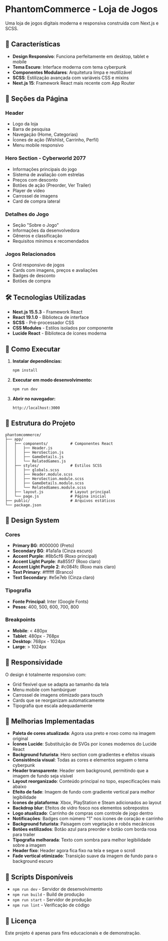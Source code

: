 # PhantomCommerce - Loja de Jogos

Uma loja de jogos digitais moderna e responsiva construída com Next.js e SCSS.

## 🚀 Características

- **Design Responsivo**: Funciona perfeitamente em desktop, tablet e mobile
- **Tema Escuro**: Interface moderna com tema cyberpunk
- **Componentes Modulares**: Arquitetura limpa e reutilizável
- **SCSS**: Estilização avançada com variáveis CSS e mixins
- **Next.js 15**: Framework React mais recente com App Router

## 📱 Seções da Página

### Header
- Logo da loja
- Barra de pesquisa
- Navegação (Home, Categorias)
- Ícones de ação (Wishlist, Carrinho, Perfil)
- Menu mobile responsivo

### Hero Section - Cyberworld 2077
- Informações principais do jogo
- Sistema de avaliação com estrelas
- Preços com desconto
- Botões de ação (Preorder, Ver Trailer)
- Player de vídeo
- Carrossel de imagens
- Card de compra lateral

### Detalhes do Jogo
- Seção "Sobre o Jogo"
- Informações da desenvolvedora
- Gêneros e classificação
- Requisitos mínimos e recomendados

### Jogos Relacionados
- Grid responsivo de jogos
- Cards com imagens, preços e avaliações
- Badges de desconto
- Botões de compra

## 🛠️ Tecnologias Utilizadas

- **Next.js 15.5.3** - Framework React
- **React 19.1.0** - Biblioteca de interface
- **SCSS** - Pré-processador CSS
- **CSS Modules** - Estilos isolados por componente
- **Lucide React** - Biblioteca de ícones moderna

## 🚀 Como Executar

1. **Instalar dependências:**
   ```bash
   npm install
   ```

2. **Executar em modo desenvolvimento:**
   ```bash
   npm run dev
   ```

3. **Abrir no navegador:**
   ```
   http://localhost:3000
   ```

## 📁 Estrutura do Projeto

```
phantomcommerce/
├── app/
│   ├── components/          # Componentes React
│   │   ├── Header.js
│   │   ├── HeroSection.js
│   │   ├── GameDetails.js
│   │   └── RelatedGames.js
│   ├── styles/              # Estilos SCSS
│   │   ├── globals.scss
│   │   ├── Header.module.scss
│   │   ├── HeroSection.module.scss
│   │   ├── GameDetails.module.scss
│   │   └── RelatedGames.module.scss
│   ├── layout.js            # Layout principal
│   └── page.js              # Página inicial
├── public/                  # Arquivos estáticos
└── package.json
```

## 🎨 Design System

### Cores
- **Primary BG**: #000000 (Preto)
- **Secondary BG**: #1a1a1a (Cinza escuro)
- **Accent Purple**: #8b5cf6 (Roxo principal)
- **Accent Light Purple**: #a855f7 (Roxo claro)
- **Accent Light Purple 2**: #c084fc (Roxo mais claro)
- **Text Primary**: #ffffff (Branco)
- **Text Secondary**: #e5e7eb (Cinza claro)

### Tipografia
- **Fonte Principal**: Inter (Google Fonts)
- **Pesos**: 400, 500, 600, 700, 800

### Breakpoints
- **Mobile**: < 480px
- **Tablet**: 480px - 768px
- **Desktop**: 768px - 1024px
- **Large**: > 1024px

## 📱 Responsividade

O design é totalmente responsivo com:
- Grid flexível que se adapta ao tamanho da tela
- Menu mobile com hambúrguer
- Carrossel de imagens otimizado para touch
- Cards que se reorganizam automaticamente
- Tipografia que escala adequadamente

## 🎯 Melhorias Implementadas

- **Paleta de cores atualizada**: Agora usa preto e roxo como na imagem original
- **Ícones Lucide**: Substituição de SVGs por ícones modernos do Lucide React
- **Background futurista**: Hero section com gradientes e efeitos visuais
- **Consistência visual**: Todas as cores e elementos seguem o tema cyberpunk
- **Header transparente**: Header sem background, permitindo que a imagem de fundo seja visível
- **Layout reorganizado**: Conteúdo principal no topo, especificações mais abaixo
- **Efeito de fade**: Imagem de fundo com gradiente vertical para melhor legibilidade
- **Ícones de plataforma**: Xbox, PlayStation e Steam adicionados ao layout
- **Backdrop blur**: Efeitos de vidro fosco nos elementos sobrepostos
- **Logo atualizado**: Carrinho de compras com controle de jogo dentro
- **Notificações**: Badges com número "1" nos ícones de coração e carrinho
- **Background futurista**: Paisagem com vegetação e robôs mecânicos
- **Botões estilizados**: Botão azul para preorder e botão com borda roxa para trailer
- **Tipografia melhorada**: Texto com sombra para melhor legibilidade sobre a imagem
- **Header fixo**: Header agora fica fixo na tela e segue o scroll
- **Fade vertical otimizado**: Transição suave da imagem de fundo para o background escuro

## 🔧 Scripts Disponíveis

- `npm run dev` - Servidor de desenvolvimento
- `npm run build` - Build de produção
- `npm run start` - Servidor de produção
- `npm run lint` - Verificação de código

## 📄 Licença

Este projeto é apenas para fins educacionais e de demonstração.